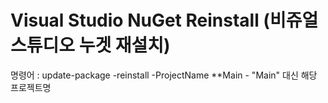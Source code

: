 # Visual Studio NuGet Reinstall (비쥬얼 스튜디오 누겟 재설치)

명령어 : update-package -reinstall -ProjectName **Main
         - "Main" 대신 해당 프로젝트명
